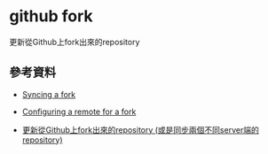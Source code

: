 github fork
===========

更新從Github上fork出來的repository

參考資料
--------

-	[Syncing a fork](https://help.github.com/articles/syncing-a-fork/)

-	[Configuring a remote for a fork](https://help.github.com/articles/configuring-a-remote-for-a-fork/)

-	[更新從Github上fork出來的repository (或是同步兩個不同server端的repository)](https://www.peterdavehello.org/2014/02/update_forked_repository/)
